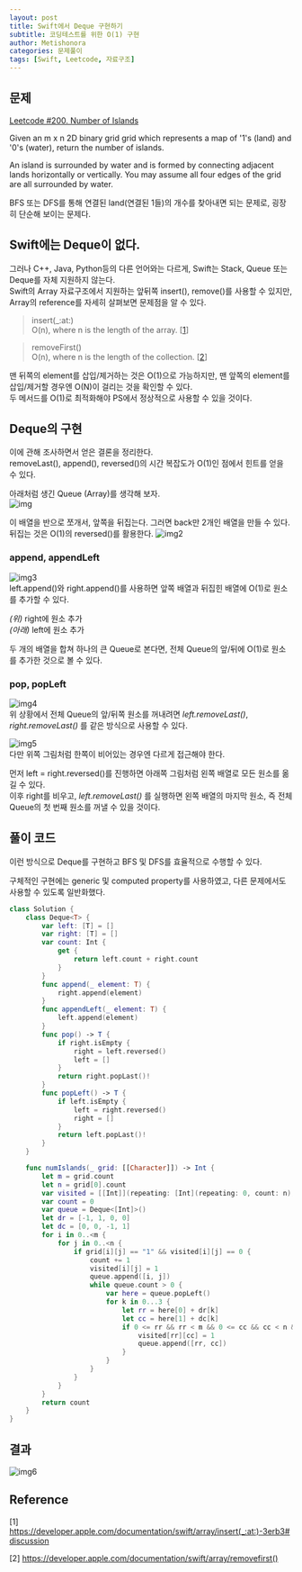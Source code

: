 ```yaml
---
layout: post
title: Swift에서 Deque 구현하기
subtitle: 코딩테스트를 위한 O(1) 구현
author: Metishonora
categories: 문제풀이
tags: [Swift, Leetcode, 자료구조]
---
```


## 문제

[Leetcode #200. Number of Islands](https://leetcode.com/problems/number-of-islands)

Given an m x n 2D binary grid grid which represents a map of '1's (land) and '0's (water), return the number of islands.

An island is surrounded by water and is formed by connecting adjacent lands horizontally or vertically. You may assume all four edges of the grid are all surrounded by water.

BFS 또는 DFS를 통해 연결된 land(연결된 1들)의 개수를 찾아내면 되는 문제로, 굉장히 단순해 보이는 문제다.

## Swift에는 Deque이 없다.

그러나 C++, Java, Python등의 다른 언어와는 다르게,
Swift는 Stack, Queue 또는 Deque를 자체 지원하지 않는다. <br>
Swift의 Array 자료구조에서 지원하는 앞뒤쪽 insert(), remove()를 사용할 수 있지만,
Array의 reference를 자세히 살펴보면 문제점을 알 수 있다.

> insert(_:at:) <br>
> O(n), where n is the length of the array. [[1]]

> removeFirst() <br>
> O(n), where n is the length of the collection. [[2]]

맨 뒤쪽의 element를 삽입/제거하는 것은 O(1)으로 가능하지만, 맨 앞쪽의 element를 삽입/제거할 경우엔 O(N)이 걸리는 것을 확인할 수 있다.<br>
두 메서드를 O(1)로 최적화해야 PS에서 정상적으로 사용할 수 있을 것이다.

## Deque의 구현
이에 관해 조사하면서 얻은 결론을 정리한다. <br>
removeLast(), append(), reversed()의 시간 복잡도가 O(1)인 점에서 힌트를 얻을 수 있다. <br>

아래처럼 생긴 Queue (Array)를 생각해 보자. <Br>
![img](/assets/posts/230801-1.png) <br>

이 배열을 반으로 쪼개서, 앞쪽을 뒤집는다. 그러면 back만 2개인 배열을 만들 수 있다. <br>
뒤집는 것은 O(1)의 reversed()를 활용한다.
![img2](/assets/posts/230801-2.png) <br>

### append, appendLeft
![img3](/assets/posts/230801-3.png) <br>
left.append()와 right.append()를 사용하면
앞쪽 배열과 뒤집힌 배열에 O(1)로 원소를 추가할 수 있다.

*(위)* right에 원소 추가<br>
*(아래)* left에 원소 추가

두 개의 배열을 합쳐 하나의 큰 Queue로 본다면,
전체 Queue의 앞/뒤에 O(1)로 원소를 추가한 것으로 볼 수 있다.

### pop, popLeft
![img4](/assets/posts/230801-4.png) <br>
위 상황에서 전체 Queue의 앞/뒤쪽 원소를 꺼내려면 *left.removeLast()*, *right.removeLast()* 를 같은 방식으로 사용할 수 있다.

![img5](/assets/posts/230801-5.png) <br>
다만 위쪽 그림처럼 한쪽이 비어있는 경우엔 다르게 접근해야 한다.

먼저 left = right.reversed()를 진행하면 아래쪽 그림처럼 왼쪽 배열로 모든 원소를 옮길 수 있다. <br>
이후 right를 비우고, *left.removeLast()* 를 실행하면 왼쪽 배열의 마지막 원소, 즉 전체 Queue의 첫 번째 원소를 꺼낼 수 있을 것이다.

## 풀이 코드
이런 방식으로 Deque를 구현하고 BFS 및 DFS를 효율적으로 수행할 수 있다.<br>

구체적인 구현에는 generic 및 computed property를 사용하였고,
다른 문제에서도 사용할 수 있도록 일반화했다. <br>

```Swift
class Solution {
    class Deque<T> {
        var left: [T] = []
        var right: [T] = []
        var count: Int {
            get {
                return left.count + right.count
            }
        }
        func append(_ element: T) {
            right.append(element)
        }
        func appendLeft(_ element: T) {
            left.append(element)
        }
        func pop() -> T {
            if right.isEmpty {
                right = left.reversed()
                left = []
            }
            return right.popLast()!
        }
        func popLeft() -> T {
            if left.isEmpty {
                left = right.reversed()
                right = []
            }
            return left.popLast()!
        }
    }

    func numIslands(_ grid: [[Character]]) -> Int {
        let m = grid.count
        let n = grid[0].count
        var visited = [[Int]](repeating: [Int](repeating: 0, count: n), count: m)
        var count = 0
        var queue = Deque<[Int]>()
        let dr = [-1, 1, 0, 0]
        let dc = [0, 0, -1, 1]
        for i in 0..<m {
            for j in 0..<n {
                if grid[i][j] == "1" && visited[i][j] == 0 {
                    count += 1
                    visited[i][j] = 1
                    queue.append([i, j])
                    while queue.count > 0 {
                        var here = queue.popLeft()
                        for k in 0...3 {
                            let rr = here[0] + dr[k]
                            let cc = here[1] + dc[k]
                            if 0 <= rr && rr < m && 0 <= cc && cc < n && grid[rr][cc] == "1" && visited[rr][cc] == 0 {
                                visited[rr][cc] = 1
                                queue.append([rr, cc])
                            }
                        }
                    }
                }
            }
        }
        return count
    }
}
```

## 결과
![img6](/assets/posts/230801-6.png)

## Reference
\[1] https://developer.apple.com/documentation/swift/array/insert(_:at:)-3erb3#discussion

\[2] https://developer.apple.com/documentation/swift/array/removefirst()

[1]: https://developer.apple.com/documentation/swift/array/insert(_:at:)-3erb3#discussion
[2]: https://developer.apple.com/documentation/swift/array/removefirst()